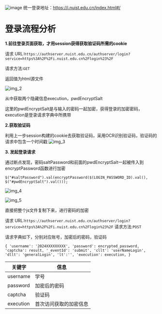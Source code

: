 ![image](https://github.com/user-attachments/assets/04226652-3881-4bbd-8177-035ef288d8f4)
统一登录地址：https://i.nuist.edu.cn/index.html#/



**登录流程分析**
=================

**1.前往登录页面获取，才用session获得获取验证码所需的cookie**

请求 URL:`https://authserver.nuist.edu.cn/authserver/login?service=https%3A%2F%2Fi.nuist.edu.cn%2Flogin%23%2F`

请求方法:`GET`

返回值为html源文件

![img_2](https://github.com/user-attachments/assets/b13beb0d-c16b-41f7-849c-0b3c7063f63d)


从中获取两个隐藏信息execution，pwdEncryptSalt


这里的pwdEncryptSalt是与输入的密码一起加密，获得登录的加密密码，execution是登录请求字典中所携带





**2.获取验证码**

利用上一步session构建的cookie去获取验证码，采用OCR识别验证码，验证码的请求中包含一个时间戳
![img_3](https://github.com/user-attachments/assets/f9e882b5-98d2-4ab9-9bad-cdb122106664)


**3. 发起登录请求**

通过断点发现，密码saltPassword和前面的pwdEncryptSalt一起被传入到encryptPassword函数进行加密

`$("#saltPassword").val(encryptPassword($(LOGIN_PASSWORD_ID).val(), $("#pwdEncryptSalt").val()));`

![img_4](https://github.com/user-attachments/assets/80a4cf09-1b42-4591-a2d6-62fb3012f736)

![img_5](https://github.com/user-attachments/assets/69b4937b-8cae-4a1b-9726-be5fcb5fd1a9)


直接把整个js文件复制下来，进行密码的加密


请求 URL:`https://authserver.nuist.edu.cn/authserver/login?service=https%3A%2F%2Fi.nuist.edu.cn%2Flogin%23%2F`
请求方法:`POST`

请求字典如下，分别对应账号，加密后的密码，验证码

`{
    'username': '2024XXXXXXXXX',
    'password': encrypted_password,
    'captcha': result,
    '_eventId': 'submit',
    'cllt': 'userNameLogin',
    'dllt': 'generalLogin',
    'lt':'',
    'execution': execution,
}`

| 关键字       | 信息          |
|-----------|-------------|
| username  | 学号          |
| password  | 加密后的密码      |
| captcha   | 验证码         |
| execution | 首次访问获取的加密信息 |






